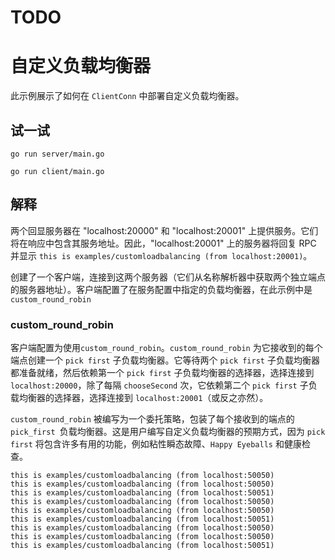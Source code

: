 # TODO
# 自定义负载均衡器

此示例展示了如何在 `ClientConn` 中部署自定义负载均衡器。

## 试一试

```
go run server/main.go
```

```
go run client/main.go
```

## 解释

两个回显服务器在 "localhost:20000" 和 "localhost:20001" 上提供服务。它们将在响应中包含其服务地址。因此，"localhost:20001" 上的服务器将回复 RPC 并显示 `this is examples/customloadbalancing (from localhost:20001)`。

创建了一个客户端，连接到这两个服务器（它们从名称解析器中获取两个独立端点的服务器地址）。客户端配置了在服务配置中指定的负载均衡器，在此示例中是`custom_round_robin`

### custom_round_robin

客户端配置为使用`custom_round_robin`。`custom_round_robin` 为它接收到的每个端点创建一个 `pick first` 子负载均衡器。它等待两个 `pick first` 子负载均衡器都准备就绪，然后依赖第一个 `pick first` 子负载均衡器的选择器，选择连接到 `localhost:20000`，除了每隔 `chooseSecond` 次，它依赖第二个 `pick first` 子负载均衡器的选择器，选择连接到 `localhost:20001`（或反之亦然）。

`custom_round_robin` 被编写为一个委托策略，包装了每个接收到的端点的 `pick_first `负载均衡器。这是用户编写自定义负载均衡器的预期方式，因为 `pick first` 将包含许多有用的功能，例如粘性瞬态故障、`Happy Eyeballs` 和健康检查。


```
this is examples/customloadbalancing (from localhost:50050)
this is examples/customloadbalancing (from localhost:50050)
this is examples/customloadbalancing (from localhost:50051)
this is examples/customloadbalancing (from localhost:50050)
this is examples/customloadbalancing (from localhost:50050)
this is examples/customloadbalancing (from localhost:50051)
this is examples/customloadbalancing (from localhost:50050)
this is examples/customloadbalancing (from localhost:50050)
this is examples/customloadbalancing (from localhost:50051)
```
